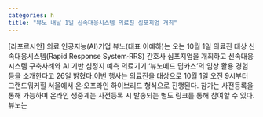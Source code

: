 ```yaml
---
categories: h
title: "뷰노 내달 1일 신속대응시스템 의료진 심포지엄 개최"
---
```

[라포르시안] 의료 인공지능(AI)기업 뷰노(대표 이예하)는 오는 10월 1일 의료진 대상 신속대응시스템(Rapid Response System·RRS) 간호사 심포지엄을 개최하고 신속대응시스템 구축사례와 AI 기반 심정지 예측 의료기기 ‘뷰노메드 딥카스’의 임상 활용 경험 등을 소개한다고 26일 밝혔다.이번 행사는 의료진을 대상으로 10월 1일 오전 9시부터 그랜드워커힐 서울에서 온·오프라인 하이브리드 형식으로 진행된다. 참가는 사전등록을 통해 가능하며 온라인 생중계는 사전등록 시 발송되는 별도 링크를 통해 참여할 수 있다.뷰노는